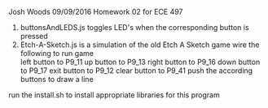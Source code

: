 Josh Woods 09/09/2016
Homework 02 for ECE 497
1. buttonsAndLEDS.js toggles LED's when the corresponding button is pressed
2. Etch-A-Sketch.js is a simulation of the old Etch A Sketch game 
	wire the following to run game  
	left button to P9_11 
	up button to P9_13
	right button to P9_16
	down button to P9_17
	exit button to P9_12
	clear button to P9_41
push the according buttons to draw a line 

run the install.sh to install appropriate libraries for this program

